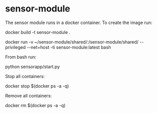 # sensor-module
The sensor module runs in a docker container. 
To create the image run:

docker build -t sensor-module .

docker run -v ~/sensor-module/shared/:/sensor-module/shared/ --privileged --net=host -ti sensor-module:latest bash

From bash run:

python sensorapp/start.py

Stop all containers:

docker stop $(docker ps -a -q)

Remove all containers:

docker rm $(docker ps -a -q)

